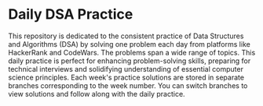 # Daily DSA Practice

This repository is dedicated to the consistent practice of Data Structures and Algorithms (DSA) by solving one problem each day from platforms like HackerRank and CodeWars. The problems span a wide range of topics. This daily practice is perfect for enhancing problem-solving skills, preparing for technical interviews and solidifying understanding of essential computer science principles. Each week's practice solutions are stored in separate branches corresponding to the week number. You can switch branches to view solutions and follow along with the daily practice.
